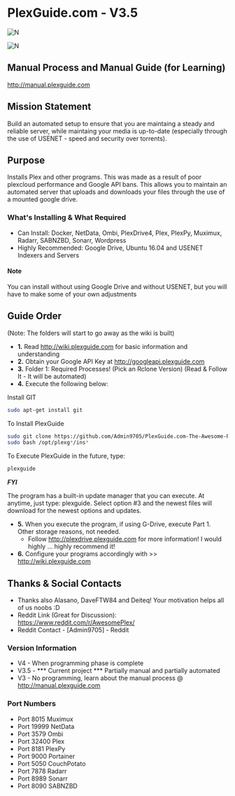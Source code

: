 # PlexGuide.com - V3.5

![N](https://preview.ibb.co/gdXE0m/Snip20171029_22.png)

![N](https://preview.ibb.co/bP2Wnb/Snip20171105_31.png")

## Manual Process and Manual Guide (for Learning)
http://manual.plexguide.com

## Mission Statement
Build an automated setup to ensure that you are maintaing a steady and reliable server, while maintaing your media is up-to-date (especially through the use of USENET - speed and security over torrents).

## Purpose
Installs Plex and other programs. This was made as a result of poor plexcloud performance and Google API bans. This allows you to maintain an automated server that uploads and downloads your files through the use of a mounted google drive. 

### What's Installing & What Required
- Can Install: Docker, NetData, Ombi, PlexDrive4, Plex, PlexPy, Muximux, Radarr, SABNZBD, Sonarr, Wordpress
- Highly Recommended: Google Drive, Ubuntu 16.04 and USENET Indexers and Servers

#### Note
You can install without using Google Drive and without USENET, but you will have to make some of your own adjustments

## Guide Order
(Note: The folders will start to go away as the wiki is built)

- **1.** Read http://wiki.plexguide.com for basic information and understanding
- **2.** Obtain your Google API Key at http://googleapi.plexguide.com
- **3.** Folder 1: Required Processes! (Pick an Rclone Version) (Read & Follow It - It will be automated)
- **4.** Execute the following below:

Install GIT
```sh
sudo apt-get install git
```

To Install PlexGuide
```sh
sudo git clone https://github.com/Admin9705/PlexGuide.com-The-Awesome-Plex-Server.git /opt/plexguide
sudo bash /opt/plexg*/ins*
```

To Execute PlexGuide in the future, type:
```sh
plexguide
```

***FYI***

The program has a built-in update manager that you can execute.  At anytime, just type: plexguide.  Select option #3 and the newest files will download for the newest options and updates.

- **5.** When you execute the program, if using G-Drive, execute Part 1. Other storage reasons, not needed.
  - Follow http://plexdrive.plexguide.com for more information! I would highly ... highly recommend it!
- **6.** Configure your programs accordingly with >> http://wiki.plexguide.com

## Thanks & Social Contacts

- Thanks also Alasano, DaveFTW84 and Deiteq! Your motivation helps all of us noobs :D
- Reddit Link (Great for Discussion): https://www.reddit.com/r/AwesomePlex/
- Reddit Contact  - [Admin9705] - Reddit

### Version Information
- V4   - When programming phase is complete
- V3.5 - *** Current project *** Partially manual and partially automated
- V3   - No programming, learn about the manual process @ http://manual.plexguide.com

### Port Numbers

- Port 8015   Muximux
- Port 19999  NetData
- Port 3579   Ombi
- Port 32400  Plex
- Port 8181   PlexPy
- Port 9000   Portainer
- Port 5050   CouchPotato
- Port 7878   Radarr 
- Port 8989   Sonarr
- Port 8090   SABNZBD
